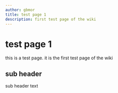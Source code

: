 ```yaml
---
author: gbmor
title: test page 1
description: first test page of the wiki
---
```


# test page 1

this is a test page. it is the first test page of the wiki

## sub header

sub header text
